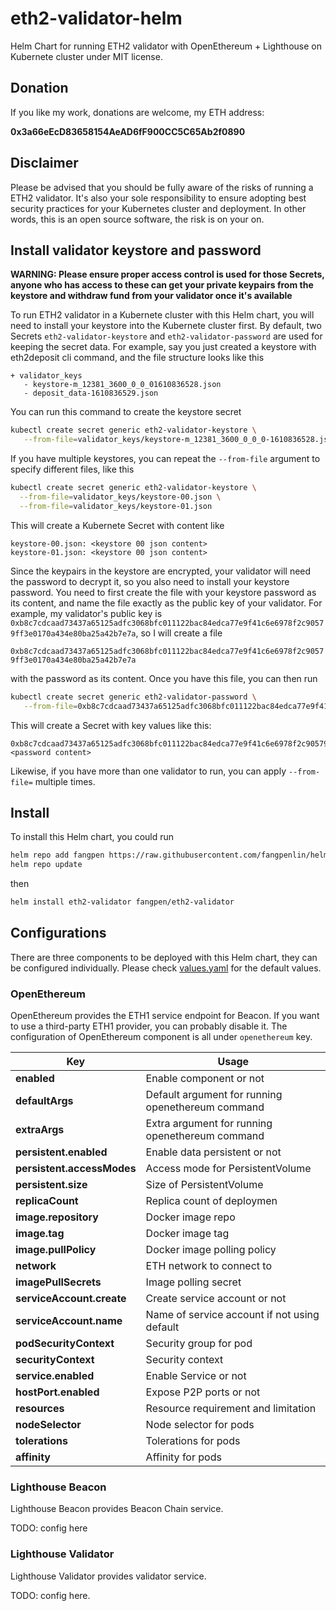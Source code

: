 # eth2-validator-helm
Helm Chart for running ETH2 validator with OpenEthereum + Lighthouse on Kubernete cluster under MIT license.

## Donation

If you like my work, donations are welcome, my ETH address:

**0x3a66eEcD83658154AeAD6fF900CC5C65Ab2f0890**

## Disclaimer

Please be advised that you should be fully aware of the risks of running a ETH2 validator. It's also your sole responsibility to ensure adopting best security practices for your Kubernetes cluster and deployment. In other words, this is an open source software, the risk is on your on.

## Install validator keystore and password

**WARNING: Please ensure proper access control is used for those Secrets, anyone who has access to these can get your private keypairs from the keystore and withdraw fund from your validator once it's available**

To run ETH2 validator in a Kubernete cluster with this Helm chart, you will need to install your keystore into the Kubernete cluster first. By default, two Secrets `eth2-validator-keystore` and `eth2-validator-password` are used for keeping the secret data. For example, say you just created a keystore with eth2deposit cli command, and the file structure looks like this

```
+ validator_keys
   - keystore-m_12381_3600_0_0_01610836528.json
   - deposit_data-1610836529.json
```

You can run this command to create the keystore secret

```bash
kubectl create secret generic eth2-validator-keystore \
   --from-file=validator_keys/keystore-m_12381_3600_0_0_0-1610836528.json
```

If you have multiple keystores, you can repeat the `--from-file` argument to specify different files, like this

```bash
kubectl create secret generic eth2-validator-keystore \
  --from-file=validator_keys/keystore-00.json \
  --from-file=validator_keys/keystore-01.json
```

This will create a Kubernete Secret with content like

```
keystore-00.json: <keystore 00 json content>
keystore-01.json: <keystore 00 json content>
```

Since the keypairs in the keystore are encrypted, your validator will need the password to decrypt it, so you also need to install your keystore password. You need to first create the file with your keystore password as its content, and name the file exactly as the public key of your validator. For example, my validator's public key is `0xb8c7cdcaad73437a65125adfc3068bfc011122bac84edca77e9f41c6e6978f2c90579ff3e0170a434e80ba25a42b7e7a`, so I will create a file

```0xb8c7cdcaad73437a65125adfc3068bfc011122bac84edca77e9f41c6e6978f2c90579ff3e0170a434e80ba25a42b7e7a```

with the password as its content. Once you have this file, you can then run

```bash
kubectl create secret generic eth2-validator-password \
   --from-file=0xb8c7cdcaad73437a65125adfc3068bfc011122bac84edca77e9f41c6e6978f2c90579ff3e0170a434e80ba25a42b7e7a
```

This will create a Secret with key values like this:

```
0xb8c7cdcaad73437a65125adfc3068bfc011122bac84edca77e9f41c6e6978f2c90579ff3e0170a434e80ba25a42b7e7a: <password content>
```

Likewise, if you have more than one validator to run, you can apply `--from-file=` multiple times.

## Install

To install this Helm chart, you could run

```bash
helm repo add fangpen https://raw.githubusercontent.com/fangpenlin/helm-repo/master/
helm repo update
```

then

```bash
helm install eth2-validator fangpen/eth2-validator
```

## Configurations

There are three components to be deployed with this Helm chart, they can be configured individually. Please check [values.yaml](values.yaml) for the default values.

### OpenEthereum

OpenEthereum provides the ETH1 service endpoint for Beacon. If you want to use a third-party ETH1 provider, you can probably disable it. The configuration of OpenEthereum component is all under `openethereum` key.

| Key                         | Usage                                               |
|-----------------------------| --------------------------------------------------- |
| **enabled**                 | Enable component or not                             |
| **defaultArgs**             | Default argument for running openethereum command   |
| **extraArgs**               | Extra argument for running openethereum command     |
| **persistent.enabled**      | Enable data persistent or not                       |
| **persistent.accessModes**  | Access mode for PersistentVolume                    |
| **persistent.size**         | Size of PersistentVolume                            |
| **replicaCount**            | Replica count of deploymen                          |
| **image.repository**        | Docker image repo                                   |
| **image.tag**               | Docker image tag                                    |
| **image.pullPolicy**        | Docker image polling policy                         |
| **network**                 | ETH network to connect to                           |
| **imagePullSecrets**        | Image polling secret                                |
| **serviceAccount.create**   | Create service account or not                       |
| **serviceAccount.name**     | Name of service account if not using default        |
| **podSecurityContext**      | Security group for pod                              |
| **securityContext**         | Security context                                    |
| **service.enabled**         | Enable Service or not                               |
| **hostPort.enabled**        | Expose P2P ports or not                             |
| **resources**               | Resource requirement and limitation                 |
| **nodeSelector**            | Node selector for pods                              |
| **tolerations**             | Tolerations for pods                                |
| **affinity**                | Affinity for pods                                   |

### Lighthouse Beacon

Lighthouse Beacon provides Beacon Chain service.

TODO: config here

### Lighthouse Validator

Lighthouse Validator provides validator service.

TODO: config here.
